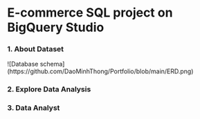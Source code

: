 <h1>E-commerce SQL project on BigQuery Studio</h1>
<h3> 1. About Dataset</h3>
![Database schema](https://github.com/DaoMinhThong/Portfolio/blob/main/ERD.png)
<h3> 2. Explore Data Analysis</h3>
<h3> 3. Data Analyst</h3>
